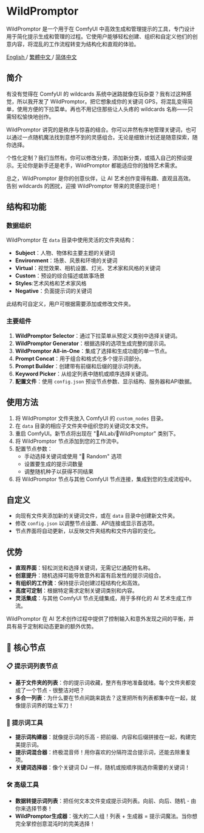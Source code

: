 # WildPromptor

WildPromptor 是一个用于在 ComfyUI 中高效生成和管理提示的工具，专门设计用于简化提示生成和管理的过程。它使用户能够轻松创建、组织和自定义他们的创意内容，将混乱的工作流程转变为结构化和直观的体验。

[English ](README.md) / [繁體中文 ](README.zh-tw.md) / [简体中文 ](README.zh-cn.md)

## 简介

有没有觉得在 ComfyUI 的 wildcards 系统中迷路就像在玩杂耍？我有过这种感觉，所以我开发了 WildPromptor。把它想象成你的关键词 GPS，将混乱变得简单，使用方便的下拉菜单。再也不用记住那些让人头疼的 wildcards 名称——只需轻松愉快地创作。

WildPromptor 讲究的是秩序与惊喜的结合。你可以井然有序地管理关键词，也可以通过一点随机魔法找到意想不到的灵感组合。无论是细致计划还是随意探索，随你选择。

个性化定制？我们当然有。你可以修改分类，添加新分类，或插入自己的预设提示。无论你是新手还是老手，WildPromptor 都能适应你的独特艺术需求。

总之，WildPromptor 是你的创意伙伴，让 AI 艺术创作变得有趣、直观且高效。告别 wildcards 的困扰，迎接 WildPromptor 带来的灵感提示吧！

## 结构和功能

### 数据组织
WildPromptor 在 `data` 目录中使用灵活的文件夹结构：

- **Subject**：人物、物体和主要主题的关键词
- **Environment**：场景、风景和环境的关键词
- **Virtual**：视觉效果、相机设置、灯光、艺术家和风格的关键词
- **Custom**：预设的综合描述或故事场景
- **Styles**:艺术风格和艺术家风格
- **Negative**：负面提示词的关键词

此结构可自定义，用户可根据需要添加或修改文件夹。

### 主要组件
1. **WildPromptor Selector**：通过下拉菜单从预定义类别中选择关键词。
2. **WildPromptor Generator**：根据选择的选项生成完整的提示词。
3. **WildPromptor All-in-One**：集成了选择和生成功能的单一节点。
4. **Prompt Concat**：用于组合和格式化多个提示词部分。
5. **Prompt Builder**：创建带有前缀和后缀的提示词列表。
6. **Keyword Picker**：从给定列表中随机或顺序选择关键词。
7. **配置文件**：使用 `config.json` 预设节点参数、显示结构、服务器和API数据。

## 使用方法

1. 将 WildPromptor 文件夹放入 ComfyUI 的 `custom_nodes` 目录。
2. 在 `data` 目录的相应子文件夹中组织您的关键词文本文件。
3. 重启 ComfyUI。新节点将出现在 "🧪AILab/🧿WildPromptor" 类别下。
4. 将 WildPromptor 节点添加到您的工作流中。
5. 配置节点参数：
   - 手动选择关键词或使用 "🎲 Random" 选项
   - 设置要生成的提示词数量
   - 调整随机种子以获得不同结果
6. 将 WildPromptor 节点与其他 ComfyUI 节点连接，集成到您的生成流程中。

## 自定义

- 向现有文件夹添加新的关键词文件，或在 `data` 目录中创建新文件夹。
- 修改 `config.json` 以调整节点设置、API连接或显示首选项。
- 节点界面将自动更新，以反映文件夹结构和文件内容的变化。

## 优势

- **直观界面**：轻松浏览和选择关键词，无需记忆通配符名称。
- **创意提升**：随机选择可能导致意外和富有启发性的提示词组合。
- **有组织的工作流**：保持提示词创建过程结构化和高效。
- **高度可定制**：根据特定需求定制关键词类别和内容。
- **灵活集成**：与其他 ComfyUI 节点无缝集成，用于多样化的 AI 艺术生成工作流。

WildPromptor 在 AI 艺术创作过程中提供了控制输入和意外发现之间的平衡，并具有易于定制和动态更新的额外优势。

## 🌟 核心节点

### 📋 提示词列表节点
- **基于文件夹的列表**：你的提示词收藏，整齐有序地准备就绪。每个文件夹都变成了一个节点 - 很整洁对吧？
- **多合一列表**：为什么要在节点间跳来跳去？这里把所有列表都集中在一起，就像提示词界的瑞士军刀！

### 🔀 提示词工具
- **提示词构建器**：就像提示词的乐高 - 把前缀、内容和后缀拼接在一起，构建完美提示词。
- **提示词混合器**：终极混音师！用你喜欢的分隔符混合提示词，还能去除重复项。
- **关键词选择器**：像个关键词 DJ 一样，随机或按顺序挑选你需要的关键词！

### 🛠️ 高级工具
- **数据转提示词列表**：把任何文本文件变成提示词列表。向前、向后、随机 - 由你来选择节奏！
- **WildPromptor生成器**：强大的二人组！列表 + 生成器 = 提示词魔法。当你想完全掌控创意混沌时的完美选择！
